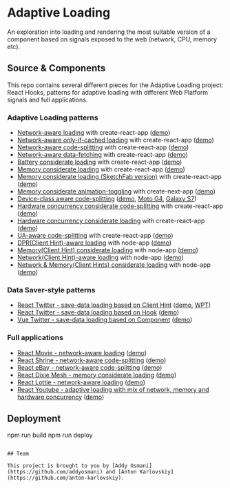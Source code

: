 # Adaptive Loading

An exploration into loading and rendering the most suitable version of a component based on signals exposed to the web (network, CPU, memory etc).

## Source & Components

This repo contains several different pieces for the Adaptive Loading project: React Hooks, patterns for adaptive loading with different Web Platform signals and full applications.

### Adaptive Loading patterns

* [Network-aware loading](https://github.com/GoogleChromeLabs/adaptive-loading/tree/master/cra-network-aware-loading) with create-react-app ([demo](https://adaptive-loading.web.app/cra-network-aware-loading/))
* [Network-aware only-if-cached loading](https://github.com/GoogleChromeLabs/adaptive-loading/tree/master/cra-network-aware-only-if-cached-loading) with create-react-app ([demo](https://adaptive-loading.web.app/cra-network-aware-only-if-cached-loading/))
* [Network-aware code-splitting](https://github.com/GoogleChromeLabs/adaptive-loading/tree/master/cra-network-aware-code-splitting) with create-react-app ([demo](https://adaptive-loading.web.app/cra-network-aware-code-splitting/))
* [Network-aware data-fetching](https://github.com/GoogleChromeLabs/adaptive-loading/tree/master/cra-network-aware-data-fetching) with create-react-app ([demo](https://adaptive-loading.web.app/cra-network-aware-data-fetching/))
* [Battery considerate loading](https://github.com/GoogleChromeLabs/adaptive-loading/tree/master/cra-battery-considerate-loading) with create-react-app ([demo](https://adaptive-loading.web.app/cra-battery-considerate-loading/))
* [Memory considerate loading](https://github.com/GoogleChromeLabs/adaptive-loading/tree/master/cra-memory-considerate-loading) with create-react-app ([demo](https://adaptive-loading.web.app/cra-memory-considerate-loading/))
* [Memory considerate loading (SketchFab version)](https://github.com/GoogleChromeLabs/adaptive-loading/tree/master/cra-memory-considerate-loading-sketchfab) with create-react-app ([demo](https://adaptive-loading.web.app/cra-memory-considerate-loading-sketchfab/))
* [Memory considerate animation-toggling](https://github.com/GoogleChromeLabs/adaptive-loading/tree/master/cna-memory-considerate-animation) with create-next-app ([demo](https://adaptive-loading.web.app/cna-memory-considerate-animation/))
* [Device-class aware code-splitting](https://github.com/GoogleChromeLabs/adaptive-loading/tree/master/cra-device-class-aware-code-splitting) ([demo](https://adaptive-loading.web.app/cra-device-class-aware-code-splitting/), [Moto G4](https://www.webpagetest.org/result/190828_2S_431d84f1cc15aace86d5046b348284b6/), [Galaxy S7](https://www.webpagetest.org/result/190828_SB_5b8fbb3a07e31f68f51681d6d67b7069/))
* [Hardware concurrency considerate code-splitting](https://github.com/GoogleChromeLabs/adaptive-loading/tree/master/cra-hardware-concurrency-considerate-code-splitting) with create-react-app ([demo](https://adaptive-loading.web.app/cra-hardware-concurrency-considerate-code-splitting/))
* [Hardware concurrency considerate loading](https://github.com/GoogleChromeLabs/adaptive-loading/tree/master/cra-hardware-concurrency-considerate-loading) with create-react-app ([demo](https://adaptive-loading.web.app/cra-hardware-concurrency-considerate-loading/))
* [UA-aware code-splitting](https://github.com/GoogleChromeLabs/adaptive-loading/tree/master/cra-ua-aware-code-splitting) with create-react-app ([demo](https://adaptive-loading.web.app/cra-ua-aware-code-splitting/))
* [DPR(Client Hint)-aware loading](https://github.com/GoogleChromeLabs/adaptive-loading/tree/master/node-dpr-aware-loading) with node-app ([demo](https://adaptive-loading.web.app/node-dpr-aware-loading/))
* [Memory(Client Hint) considerate loading](https://github.com/GoogleChromeLabs/adaptive-loading/tree/master/node-memory-considerate-loading) with node-app ([demo](https://adaptive-loading.web.app/node-memory-considerate-loading/))
* [Network(Client Hint)-aware loading](https://github.com/GoogleChromeLabs/adaptive-loading/tree/master/node-network-aware-loading) with node-app ([demo](https://adaptive-loading.web.app/node-network-aware-loading/))
* [Network & Memory(Client Hints) considerate loading](https://github.com/GoogleChromeLabs/adaptive-loading/tree/master/node-network-memory-considerate-loading) with node-app ([demo](https://adaptive-loading.web.app/node-network-memory-considerate-loading/))

### Data Saver-style patterns

- [React Twitter - save-data loading based on Client Hint](<https://github.com/GoogleChromeLabs/adaptive-loading/tree/master/react-twitter-save-data-loading(client-hint)>) ([demo](<https://adaptive-loading.web.app/react-twitter-save-data-loading(client-hint)/>), [WPT](https://www.webpagetest.org/video/compare.php?tests=191102_3G_8572f4d652ca8a61fe2750ba7023055d,191102_P6_4062cbe8770d5dc462b327c3c814fc11))
- [React Twitter - save-data loading based on Hook](<https://github.com/GoogleChromeLabs/adaptive-loading/tree/master/react-twitter-save-data-loading(hook)>) ([demo](<https://adaptive-loading.web.app/react-twitter-save-data-loading(hook)/>))
- [Vue Twitter - save-data loading based on Component](<https://github.com/jefrydco/vue-adaptive-loading/tree/master/vue-twitter-save-data-loading(component)>) ([demo](<https://vue-adaptive-loading.web.app/vue-twitter-save-data-loading(component)/>))

### Full applications

* [React Movie - network-aware loading](https://github.com/GoogleChromeLabs/adaptive-loading/tree/master/react-movie-network-aware-loading) ([demo](https://adaptive-loading.web.app/react-movie-network-aware-loading/))
* [React Shrine - network-aware code-splitting](https://github.com/GoogleChromeLabs/adaptive-loading/tree/master/react-shrine-network-aware-code-splitting) ([demo](https://adaptive-loading.web.app/react-shrine-network-aware-code-splitting/))
* [React eBay - network-aware code-splitting](https://github.com/GoogleChromeLabs/adaptive-loading/tree/master/react-ebay-network-aware-code-splitting) ([demo](https://adaptive-loading.web.app/react-ebay-network-aware-code-splitting/))
* [React Dixie Mesh - memory considerate loading](https://github.com/GoogleChromeLabs/adaptive-loading/tree/master/react-dixie-memory-considerate-loading) ([demo](https://adaptive-loading.web.app/react-dixie-memory-considerate-loading/))
* [React Lottie - network-aware loading](https://github.com/GoogleChromeLabs/adaptive-loading/tree/master/react-lottie-network-aware-loading) ([demo](https://adaptive-loading.web.app/react-lottie-network-aware-loading/))
* [React Youtube - adaptive loading with mix of network, memory and hardware concurrency](https://github.com/GoogleChromeLabs/adaptive-loading/tree/master/react-youtube-adaptive-loading) ([demo](https://adaptive-loading.web.app/react-youtube-adaptive-loading/))

## Deployment

npm run build
npm run deploy
```

## Team

This project is brought to you by [Addy Osmani](https://github.com/addyosmani) and [Anton Karlovskiy](https://github.com/anton-karlovskiy).
